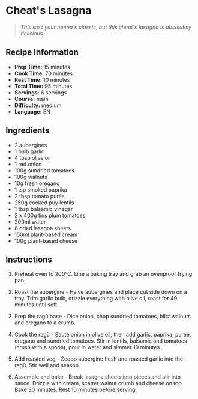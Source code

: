 # Cheat's Lasagna

> *This isn't your nonna's classic, but this cheat's lasagna is absolutely delicious*

## Recipe Information

- **Prep Time:** 15 minutes
- **Cook Time:** 70 minutes
- **Rest Time:** 10 minutes
- **Total Time:** 95 minutes
- **Servings:** 6 servings
- **Course:** main
- **Difficulty:** medium
- **Language:** EN

## Ingredients

- 2 aubergines
- 1 bulb garlic
- 4 tbsp olive oil
- 1 red onion
- 100g sundried tomatoes
- 100g walnuts
- 10g fresh oregano
- 1 tsp smoked paprika
- 2 tbsp tomato purée
- 250g cooked puy lentils
- 1 tbsp balsamic vinegar
- 2 x 400g tins plum tomatoes
- 200ml water
- 8 dried lasagna sheets
- 150ml plant-based cream
- 100g plant-based cheese

## Instructions

1. Preheat oven to 200°C. Line a baking tray and grab an ovenproof frying pan.

2. Roast the aubergine - Halve aubergines and place cut side down on a tray. Trim garlic bulb, drizzle everything with olive oil, roast for 40 minutes until soft.

3. Prep the ragù base - Dice onion, chop sundried tomatoes, blitz walnuts and oregano to a crumb.

4. Cook the ragù - Sauté onion in olive oil, then add garlic, paprika, purée, oregano and sundried tomatoes. Stir in lentils, balsamic and tomatoes (crush with a spoon), pour in water and simmer 10 minutes.

5. Add roasted veg - Scoop aubergine flesh and roasted garlic into the ragù. Stir well and season.

6. Assemble and bake - Break lasagna sheets into pieces and stir into sauce. Drizzle with cream, scatter walnut crumb and cheese on top. Bake 30 minutes. Rest 10 minutes before serving.
